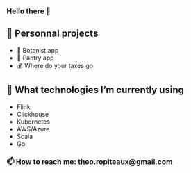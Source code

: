 ### Hello there 👋

## :dizzy: Personnal projects
- :herb:  Botanist app
- :rice:  Pantry app
- :moneybag:  Where do your taxes go

## 🔭 What technologies I’m currently using
- Flink
- Clickhouse
- Kubernetes
- AWS/Azure
- Scala
- Go

### 📫 How to reach me: theo.ropiteaux@gmail.com

